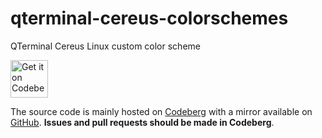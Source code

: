# qterminal-cereus-colorschemes
QTerminal Cereus Linux custom color scheme

<a href="https://codeberg.org/cereus-linux/qterminal-colorschemes">
    <img alt="Get it on Codeberg" src="https://get-it-on.codeberg.org/get-it-on-white-on-black.png" height="60">
</a>

The source code is mainly hosted on [Codeberg](https://codeberg.org/cereus-linux/qterminal-colorschemes) with a mirror available on [GitHub](https://github.com/CereusLinuxProject/qterminal-cereus-colorscheme). **Issues and pull requests should be made in Codeberg**.